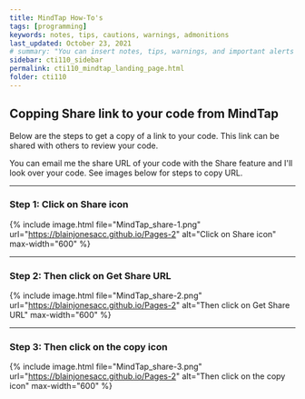```yaml
---
title: MindTap How-To's
tags: [programming]
keywords: notes, tips, cautions, warnings, admonitions
last_updated: October 23, 2021
# summary: "You can insert notes, tips, warnings, and important alerts in your content. These notes are stored as shortcodes made available through the linksrefs.hmtl include."
sidebar: cti110_sidebar
permalink: cti110_mindtap_landing_page.html
folder: cti110
---
```

<!-- # MindTap How-To's -->

## Copping Share link to your code from MindTap

Below are the steps to get a copy of a link to your code. This link can be shared with others to review your code.

You can email me the share URL of your code with the Share feature and I'll look over your code. See images below for steps to copy URL.

---

### Step 1: Click on Share icon

<!-- 
![Share icon](https://blainjonesacc.github.io/Pages/MindTap_Share_URL/MindTap_share-1.png) 
<img src="https://blainjonesacc.github.io/Pages-2/MindTap_Share_URL/MindTap_share-1.png" width="400px" /> -->

{% include image.html file="MindTap_share-1.png" url="https://blainjonesacc.github.io/Pages-2" alt="Click on Share icon"  max-width="600" %}

---

### Step 2: Then click on Get Share URL

<!-- ![Get Share URL](https://blainjonesacc.github.io/Pages/MindTap_Share_URL/MindTap_share-2.png)
<img src="https://blainjonesacc.github.io/Pages/MindTap_Share_URL/MindTap_share-2.png" width="400px" /> -->
{% include image.html file="MindTap_share-2.png" url="https://blainjonesacc.github.io/Pages-2" alt="Then click on Get Share URL"  max-width="600" %}

---

### Step 3: Then click on the copy icon

<!-- ![Copy URL](https://blainjonesacc.github.io/Pages/MindTap_Share_URL/MindTap_share-3.png)
<img src="https://blainjonesacc.github.io/Pages/MindTap_Share_URL/MindTap_share-3.png" width="400px" /> -->
{% include image.html file="MindTap_share-3.png" url="https://blainjonesacc.github.io/Pages-2" alt="Then click on the copy icon"  max-width="600" %}
